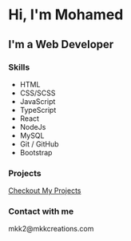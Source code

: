 <h1>Hi, I'm Mohamed</h1>
<h2>I'm a Web Developer</h2>
  <h3>Skills</h3>
  <ul>
    <li>HTML</li>
    <li>CSS/SCSS</li>
    <li>JavaScript</li>
    <li>TypeScript</li>
    <li>React</li>
    <li>NodeJs</li>
    <li>MySQL</li>
    <li>Git / GitHub</li>
    <li>Bootstrap</li>
  </ul>

  <h3>Projects</h3>

  <a href="https://portfolio-moha.herokuapp.com/" >Checkout My Projects</a>

  <h3 >Contact with me</h3>

  <p>mkk2@mkkcreations.com</p>
